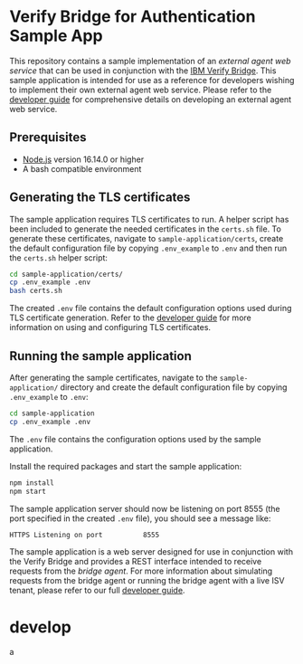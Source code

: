 
# Verify Bridge for Authentication Sample App
This repository contains a sample implementation of an *external agent web service* that can be used in conjunction with the [IBM Verify Bridge](https://www.ibm.com/docs/en/security-verify?topic=integrations-security-verify-bridge). This sample application is intended for use as a reference for developers wishing to implement their own external agent web service. Please refer to the [developer guide]() for comprehensive details on developing an external agent web service. 

## Prerequisites
* [Node.js](https://nodejs.org/) version 16.14.0 or higher
* A bash  compatible environment

## Generating the TLS certificates
The sample application requires TLS certificates to run. A helper script has been included to generate the needed certificates in the `certs.sh` file. To generate these certificates, navigate to `sample-application/certs`, create the default configuration file by copying `.env_example` to `.env` and then run the `certs.sh` helper script: 

```bash
cd sample-application/certs/
cp .env_example .env
bash certs.sh
```

The created `.env` file contains the default configuration options used during TLS certificate generation. Refer to the [developer guide]() for more information on using and configuring TLS certificates. 
## Running the sample application 
After generating the sample certificates, navigate to the `sample-application/` directory and create the default configuration file by copying `.env_example` to `.env`:

```bash 
cd sample-application
cp .env_example .env
```

The `.env` file contains the configuration options used by the sample application. 

Install the required packages and start the sample application:

```bash
npm install
npm start
```

The sample application server should now be listening on port 8555 (the port specified in the created `.env` file), you should see a message like:

```bash
HTTPS Listening on port          8555
```

The sample application is a web server designed for use in conjunction with the Verify Bridge and provides a REST interface intended to receive requests from the *bridge agent*. For more information about simulating requests from the bridge agent or running the bridge agent with a live ISV tenant, please refer to our full [developer guide]().

# develop 
a